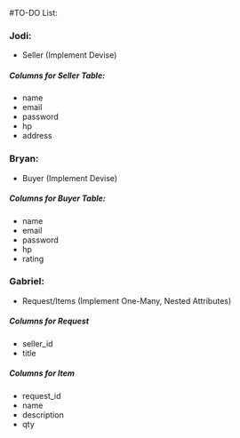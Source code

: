 #TO-DO List:

### Jodi:
* Seller (Implement Devise)
##### Columns for Seller Table:
* name
* email
* password
* hp
* address


### Bryan:
* Buyer (Implement Devise)
##### Columns for Buyer Table:
* name
* email
* password
* hp
* rating

### Gabriel:
* Request/Items (Implement One-Many, Nested Attributes)
##### Columns for Request
* seller_id
* title
##### Columns for Item
* request_id
* name
* description
* qty
